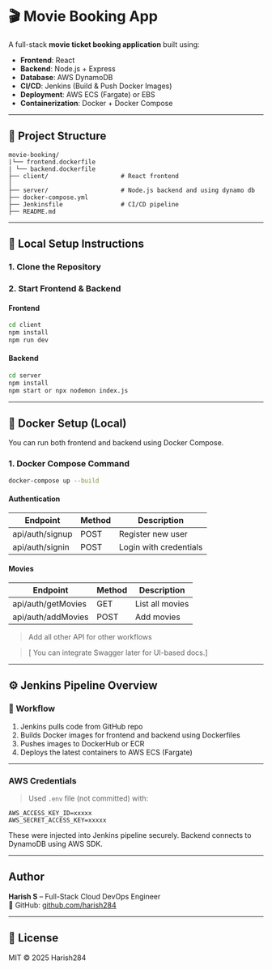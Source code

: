 # 🎬 Movie Booking App

A full-stack **movie ticket booking application** built using:

- **Frontend**: React
- **Backend**: Node.js + Express
- **Database**: AWS DynamoDB
- **CI/CD**: Jenkins (Build & Push Docker Images)
- **Deployment**: AWS ECS (Fargate) or EBS
- **Containerization**: Docker + Docker Compose

---

## 📁 Project Structure

```
movie-booking/
|└── frontend.dockerfile
| └── backend.dockerfile
├── client/                    # React frontend
│   
├── server/                    # Node.js backend and using dynamo db
├── docker-compose.yml
├── Jenkinsfile                # CI/CD pipeline
├── README.md
```

---

## 🔧 Local Setup Instructions

### 1. Clone the Repository


### 2. Start Frontend & Backend

#### Frontend

```bash
cd client
npm install
npm run dev
```

#### Backend

```bash
cd server
npm install
npm start or npx nodemon index.js
```

---

## 🐳 Docker Setup (Local)

You can run both frontend and backend using Docker Compose.

### 1. Docker Compose Command

```bash
docker-compose up --build
```




#### Authentication

| Endpoint           | Method | Description           |
|--------------------|--------|-----------------------|
| api/auth/signup     | POST   | Register new user     |
| api/auth/signin       | POST   | Login with credentials|

#### Movies

| Endpoint           | Method | Description           |
|--------------------|--------|-----------------------|
| api/auth/getMovies | GET    | List all movies       |
| api/auth/addMovies | POST   | Add  movies           |


> Add all other API for other workflows

> [ You can integrate Swagger later for UI-based docs.]

---

## ⚙️ Jenkins Pipeline Overview

### 🔁 Workflow

1. Jenkins pulls code from GitHub repo
2. Builds Docker images for frontend and backend using Dockerfiles
3. Pushes images to DockerHub or ECR
4. Deploys the latest containers to AWS ECS (Fargate)

---


### AWS Credentials

> Used `.env` file (not committed) with:
```
AWS_ACCESS_KEY_ID=xxxxx
AWS_SECRET_ACCESS_KEY=xxxxx
```

These were injected into Jenkins pipeline securely. Backend connects to DynamoDB using AWS SDK.

---

## Author

**Harish S** – Full-Stack Cloud DevOps Engineer  
🔗 GitHub: [github.com/harish284](https://github.com/harish284)

---

## 📄 License

MIT © 2025 Harish284
